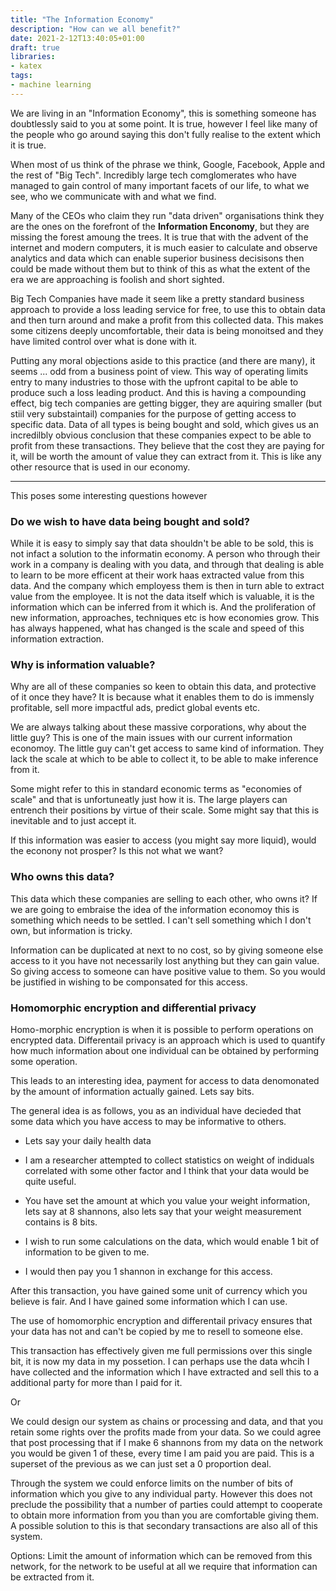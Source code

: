 ```yaml
---
title: "The Information Economy"
description: "How can we all benefit?"
date: 2021-2-12T13:40:05+01:00
draft: true
libraries:
- katex
tags:
- machine learning
---
```


We are living in an "Information Economy", this is something someone has doubtlessly said to you at some point. It is true, however I feel like many of the people who go around saying this don't fully realise to the extent which it is true.


When most of us think of the phrase we think, Google, Facebook, Apple and the rest of "Big Tech". Incredibly large tech comglomerates who have managed to gain control of many important facets of our life, to what we see, who we communicate with and what we find.

Many of the CEOs who claim they run "data driven" organisations think they are the ones on the forefront of the __Information Enconomy__, but they are missing the forest amoung the trees. It is true that with the advent of the internet and modern computers, it is much easier to calculate and observe analytics and data which can enable superior business decisisons then could be made without them but to think of this as what the extent of the era we are approaching is foolish and short sighted.

Big Tech Companies have made it seem like a pretty standard business approach to provide a loss leading service for free, to use this to obtain data and then turn around and make a profit from this collected data. This makes some citizens deeply uncomfortable, their data is being monoitsed and they have limited control over what is done with it.

Putting any moral objections aside to this practice (and there are many), it seems ... odd from a business point of view. This way of operating limits entry to many industries to those with the upfront capital to be able to produce such a loss leading product. And this is having a compounding effect, big tech companies are getting bigger, they are aquiring smaller (but stiil very substaintail) companies for the purpose of getting access to specific data. Data of all types is being bought and sold, which gives us an incredilbly obvious conclusion that these companies expect to be able to profit from these transactions. They believe that the cost they are paying for it, will be worth the amount of value they can extract from it. This is like any other resource that is used in our economy.

--- 
This poses some interesting questions however

### Do we wish to have data being bought and sold?

While it is easy to simply say that data shouldn't be able to be sold, this is not infact a solution to the informatin economy. A person who through their work in a company is dealing with you data, and through that dealing is able to learn to be more efficent at their work haas extracted value from this data. And the company which employess them is then in turn able to extract value from the employee. It is not the data itself which is valuable, it is the information which can be inferred from it which is. And the proliferation of new information, approaches, techniques etc is how economies grow. This has always happened, what has changed is the scale and speed of this information extraction.


### Why is information valuable?

Why are all of these companies so keen to obtain this data, and protective of it once they have? It is because what it enables them to do is immensly profitable, sell more impactful ads, predict global events etc.

We are always talking about these massive corporations, why about the little guy? This is one of the main issues with our current information economoy. The little guy can't get access to same kind of information. They lack the scale at which to be able to collect it, to be able to make inference from it.

Some might refer to this in standard economic terms as "economies of scale" and that is unfortuneatly just how it is. The large players can entrench their positions by virtue of their scale. Some might say that this is inevitable and to just accept it.

If this information was easier to access (you might say more liquid), would the econony not prosper? Is this not what we want?

### Who owns this data?

This data which these companies are selling to each other, who owns it? If we are going to embraise the idea of the information economoy this is something which needs to be settled. I can't sell something which I don't own, but information is tricky.

Information can be duplicated at next to no cost, so by giving someone else access to it you have not necessarily lost anything but they can gain value. So giving access to someone can have positive value to them. So you would be justified in wishing to be componsated for this access.


### Homomorphic encryption and differential privacy

Homo-morphic encryption is when it is possible to perform operations on encrypted data. Differentail privacy is an approach which is used to quantify how much information about one individual can be obtained by performing some operation.

This leads to an interesting idea, payment for access to data denomonated by the amount of information actually gained. Lets say bits.

The general idea is as follows, you as an individual have decieded that some data which you have access to may be informative to others. 

- Lets say your daily health data

- I am a researcher attempted to collect statistics on weight of indiduals correlated with some other factor and I think that your data would be quite useful.
- You have set the amount at which you value your weight information, lets say at 8 shannons, also lets say that your weight measurement contains is 8 bits.
- I wish to run some calculations on the data, which would enable 1 bit of information to be given to me.
- I would then pay you 1 shannon in exchange for this access.

After this transaction, you have gained some unit of currency which you believe is fair. And I have gained some information which I can use.

The use of homomorphic encryption and differentail privacy ensures that your data has not and can't be copied by me to resell to someone else.

This transaction has effectively given me full permissions over this single bit, it is now my data in my possetion. I can perhaps use the data whcih I have collected and the information which I have extracted and sell this to a additional party for more than I paid for it.

Or

We could design our system as chains or processing and data, and that you retain some rights over the profits made from your data. So we could agree that post processing that if I make 6 shannons from my data on the network you would be given 1 of these, every time I am paid you are paid. This is a superset of the previous as we can just set a 0 proportion deal.



Through the system we could enforce limits on the number of bits of information which you give to any individual party. However this does not preclude the possibility that a number of parties could attempt to cooperate to obtain more information from you than you are comfortable giving them. A possible solution to this is that secondary transactions are also all of this system. 




Options:
Limit the amount of information which can be removed from this network, for the network to be useful at all we require that information can be extracted from it.